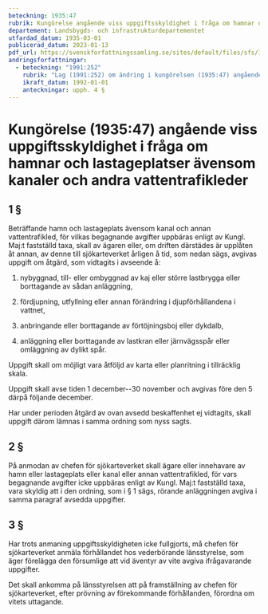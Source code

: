 ```yaml
---
beteckning: 1935:47
rubrik: Kungörelse angående viss uppgiftsskyldighet i fråga om hamnar och lastageplatser ävensom kanaler och andra vattentrafikleder
departement: Landsbygds- och infrastrukturdepartementet
utfardad_datum: 1935-03-01
publicerad_datum: 2023-01-13
pdf_url: https://svenskforfattningssamling.se/sites/default/files/sfs/1935-03/SFS1935-47.pdf
andringsforfattningar:
  - beteckning: "1991:252"
    rubrik: "Lag (1991:252) om ändring i kungörelsen (1935:47) angående viss uppgiftsskyldighet i fråga om hamnar och lastageplatser ävensom kanaler och andra vattentrafikleder"
    ikraft_datum: 1992-01-01
    anteckningar: upph. 4 §
---
```


# Kungörelse (1935:47) angående viss uppgiftsskyldighet i fråga om hamnar och lastageplatser ävensom kanaler och andra vattentrafikleder

## 1 §

Beträffande hamn och lastageplats ävensom kanal och annan vattentrafikled, för vilkas begagnande avgifter uppbäras enligt av Kungl. Maj:t fastställd taxa, skall av ägaren eller, om driften därstädes är upplåten åt annan, av denne till sjökarteverket årligen å tid, som nedan sägs, avgivas uppgift om åtgärd, som vidtagits i avseende å:

1) nybyggnad, till- eller ombyggnad av kaj eller större lastbrygga eller borttagande av sådan anläggning,

2) fördjupning, utfyllning eller annan förändring i djupförhållandena i vattnet,

3) anbringande eller borttagande av förtöjningsboj eller dykdalb,

4) anläggning eller borttagande av lastkran eller järnvägsspår eller omläggning av dylikt spår.

Uppgift skall om möjligt vara åtföljd av karta eller planritning i tillräcklig skala.

Uppgift skall avse tiden 1 december--30 november och avgivas före den 5 därpå följande december.

Har under perioden åtgärd av ovan avsedd beskaffenhet ej vidtagits, skall uppgift därom lämnas i samma ordning som nyss sagts.

## 2 §

På anmodan av chefen för sjökarteverket skall ägare eller innehavare av hamn eller lastageplats eller kanal eller annan vattentrafikled, för vars begagnande avgifter icke uppbäras enligt av Kungl. Maj:t fastställd taxa, vara skyldig att i den ordning, som i § 1 sägs, rörande anläggningen avgiva i samma paragraf avsedda uppgifter.

## 3 §

Har trots anmaning uppgiftsskyldigheten icke fullgjorts, må chefen för sjökarteverket anmäla förhållandet hos vederbörande länsstyrelse, som äger förelägga den försumlige att vid äventyr av vite avgiva ifrågavarande uppgifter.

Det skall ankomma på länsstyrelsen att på framställning av chefen för sjökarteverket, efter prövning av förekommande förhållanden, förordna om vitets uttagande.